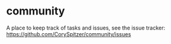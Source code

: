 # community
A place to keep track of tasks and issues, see the issue tracker: https://github.com/CorySpitzer/community/issues
